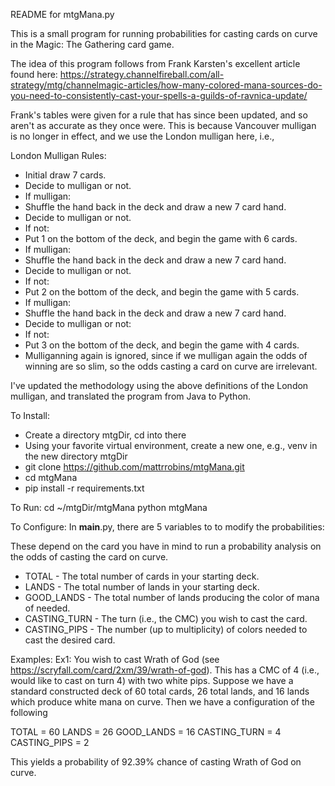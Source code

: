 README for mtgMana.py

This is a small program for running probabilities for casting cards on curve
in the Magic: The Gathering card game.  

The idea of this program follows from Frank Karsten's excellent article found
here: https://strategy.channelfireball.com/all-strategy/mtg/channelmagic-articles/how-many-colored-mana-sources-do-you-need-to-consistently-cast-your-spells-a-guilds-of-ravnica-update/

Frank's tables were given for a rule that has since been updated, and so aren't as
accurate as they once were.  This is because Vancouver mulligan is no longer in effect, and we use the London mulligan here, i.e.,

London Mulligan Rules:
- Initial draw 7 cards.
- Decide to mulligan or not.
- If mulligan:
- Shuffle the hand back in the deck and draw a new 7 card hand.
- Decide to mulligan or not.
- If not:
- Put 1 on the bottom of the deck, and begin the game with 6 cards.
- If mulligan:
- Shuffle the hand back in the deck and draw a new 7 card hand.
- Decide to mulligan or not.
- If not:
- Put 2 on the bottom of the deck, and begin the game with 5 cards.
- If mulligan:
- Shuffle the hand back in the deck and draw a new 7 card hand.
- Decide to mulligan or not:
- If not:
- Put 3 on the bottom of the deck, and begin the game with 4 cards.
- Mulliganning again is ignored, since if we mulligan again the odds of winning are so slim, so the odds casting a card on curve are irrelevant.

I've updated the methodology using the above definitions of the London mulligan, and translated the program from Java to Python.



To Install:
- Create a directory mtgDir, cd into there
- Using your favorite virtual environment, create a new one, e.g., venv
  in the new directory mtgDir
- git clone https://github.com/mattrrobins/mtgMana.git
- cd mtgMana
- pip install -r requirements.txt

To Run:
cd ~/mtgDir/mtgMana
python mtgMana

To Configure:
In __main__.py, there are 5 variables to to modify the probabilities:

These depend on the card you have in mind to run a probability analysis on
the odds of casting the card on curve.

- TOTAL - The total number of cards in your starting deck.
- LANDS - The total number of lands in your starting deck.
- GOOD_LANDS - The total number of lands producing the color of mana of needed.
- CASTING_TURN - The turn (i.e., the CMC) you wish to cast the card.
- CASTING_PIPS - The number (up to multiplicity) of colors needed to cast the desired card.

Examples:
Ex1:
You wish to cast Wrath of God (see https://scryfall.com/card/2xm/39/wrath-of-god).
This has a CMC of 4 (i.e., would like to cast on turn 4) with two white pips.
Suppose we have a standard constructed deck of 60 total cards, 26 total lands, and 16 lands which produce white mana on curve.
Then we have a configuration of the following

TOTAL = 60
LANDS = 26
GOOD_LANDS = 16
CASTING_TURN = 4
CASTING_PIPS = 2

This yields a probability of 92.39% chance of casting Wrath of God on curve.
